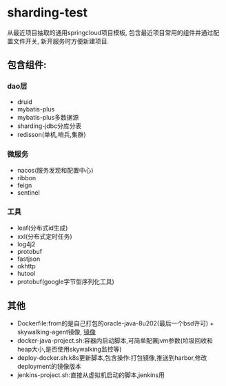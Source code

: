# sharding-test
从最近项目抽取的通用springcloud项目模板, 包含最近项目常用的组件并通过配置文件开关, 新开服务时方便新建项目.

## 包含组件:
### dao层
- druid
- mybatis-plus
- mybatis-plus多数据源
- sharding-jdbc分库分表
- redisson(单机,哨兵,集群)

### 微服务
- nacos(服务发现和配置中心)
- ribbon
- feign
- sentinel

### 工具
- leaf(分布式id生成)
- xxl(分布式定时任务)
- log4j2
- protobuf
- fastjson
- okhttp
- hutool
- protobuf(google字节型序列化工具)

## 其他
- Dockerfile:from的是自己打包的oracle-java-8u202(最后一个bsd许可) + skywalking-agent镜像, [镜像](https://hub.docker.com/repository/docker/wanyuyichen/skywalking-agent-java)
- docker-java-project.sh:容器内启动脚本,可简单配置jvm参数(垃圾回收和heap大小,是否使用skywalking监控等)
- deploy-docker.sh:k8s更新脚本,包含操作:打包镜像,推送到harbor,修改deployment的镜像版本
- jenkins-project.sh:直接从虚拟机启动的脚本,jenkins用




